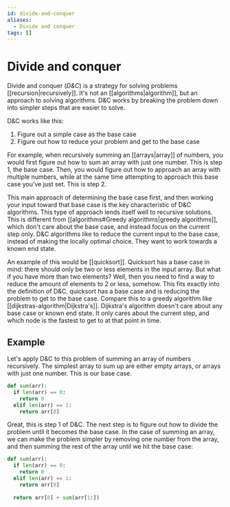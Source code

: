 ```yaml
---
id: divide-and-conquer
aliases:
  - Divide and conquer
tags: []
---
```


# Divide and conquer

Divide and conquer (_D&C_) is a strategy for solving problems [[recursion|recursively]]. It's not an [[algorithms|algorithm]], but an approach to solving algorithms. D&C works by breaking the problem down into simpler steps that are easier to solve.

D&C works like this:

1. Figure out a simple case as the base case
2. Figure out how to reduce your problem and get to the base case

For example, when recursively summing an [[arrays|array]] of numbers, you would first figure out how to sum an array with just one number. This is step 1, the base case. Then, you would figure out how to approach an array with multiple numbers, while at the same time attempting to approach this base case you've just set. This is step 2.

This main approach of determining the base case first, and then working your input toward that base case is the key characteristic of D&C algorithms. This type of approach lends itself well to recursive solutions. This is different from [[algorithms#Greedy algorithms|greedy algorithms]], which don't care about the base case, and instead focus on the current step only. D&C algorithms like to reduce the current input to the base case, instead of making the locally optimal choice. They want to work towards a known end state.

An example of this would be [[quicksort]]. Quicksort has a base case in mind: there should only be two or less elements in the input array. But what if you have more than two elements? Well, then you need to find a way to reduce the amount of elements to 2 or less, somehow. This fits exactly into the definition of D&C, quicksort has a base case and is reducing the problem to get to the base case. Compare this to a greedy algorithm like [[dijkstras-algorithm|Dijkstra's]]. Dijkstra's algorithm doesn't care about any base case or known end state. It only cares about the current step, and which node is the fastest to get to at that point in time.

## Example

Let's apply D&C to this problem of summing an array of numbers recursively. The simplest array to sum up are either empty arrays, or arrays with just one number. This is our base case.

```python
def sum(arr):
  if len(arr) == 0:
    return 0
  elif len(arr) == 1:
    return arr[0]
```

Great, this is step 1 of D&C. The next step is to figure out how to divide the problem until it becomes the base case. In the case of summing an array, we can make the problem simpler by removing one number from the array, and then summing the rest of the array until we hit the base case:

```python
def sum(arr):
  if len(arr) == 0:
    return 0
  elif len(arr) == 1:
    return arr[0]
 
  return arr[0] + sum(arr[1:])
```
